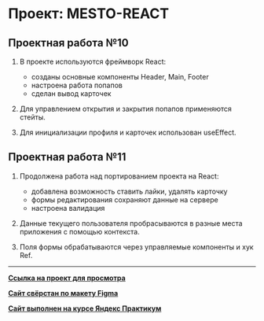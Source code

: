 # Проект: MESTO-REACT

## Проектная работа №10

1. В проекте используются фреймворк React:

    - созданы основные компоненты Header, Main, Footer
    - настроена работа попапов
    - сделан вывод карточек
>
2. Для управлением открытия и закрытия попапов применяются стейты.

3. Для инициализации профиля и карточек использован useEffect.

## Проектная работа №11

1. Продолжена работа над портированием проекта на React:

    - добавлена возможность ставить лайки, удалять карточку 
    - формы редактирования сохраняют данные на сервере
    - настроена валидация
>
2. Данные текущего пользователя пробрасываются в разные места приложения с помощью контекста.

3. Поля формы обрабатываются через управляемые компоненты и хук Ref.
>
***
[**Ссылка на проект для просмотра**](https://balzak1976.github.io/mesto-react/)

[**Сайт свёрстан по макету Figma**](https://www.figma.com/file/2cn9N9jSkmxD84oJik7xL7/JavaScript.-Sprint-4?node-id=0%3A1)

[**Сайт выполнен на курсе Яндекс Практикум**](https://practicum.yandex.ru/profile/web/)